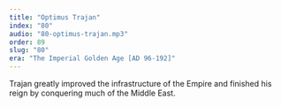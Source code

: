 ```yaml
---
title: "Optimus Trajan"
index: "80"
audio: "80-optimus-trajan.mp3"
order: 89
slug: "80"
era: "The Imperial Golden Age [AD 96-192]"
---
```


Trajan greatly improved the infrastructure of the Empire and finished his reign by conquering much of the Middle East.


